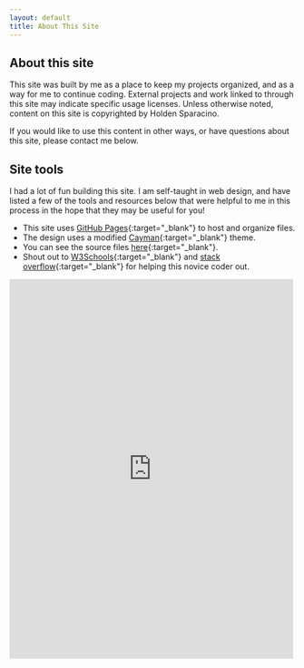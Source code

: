 ```yaml
---
layout: default
title: About This Site
---
```


<h2 class="featured-text">About this site</h2>

This site was built by me as a place to keep my projects organized, and as a way for me to continue coding. External projects and work linked to through this site may indicate specific usage licenses. Unless otherwise noted, content on this site is copyrighted by Holden Sparacino. 

If you would like to use this content in other ways, or have questions about this site, please contact me below.

<div class="line-break"></div>

## Site tools

I had a lot of fun building this site. I am self-taught in web design, and have listed a few of the tools and resources below that were helpful to me in this process in the hope that they may be useful for you!

- This site uses [GitHub Pages](https://pages.github.com){:target="_blank"} to host and organize files. 
- The design uses a modified [Cayman](https://pages-themes.github.io/cayman/){:target="_blank"} theme.
- You can see the source files [here](https://github.com/holdensparacino/holdensparacino.github.io){:target="_blank"}.
- Shout out to [W3Schools](http://w3schools.com/){:target="_blank"} and [stack overflow](https://stackoverflow.com/){:target="_blank"} for helping this novice coder out.

<iframe id="contact-form" src="https://docs.google.com/forms/d/e/1FAIpQLSdF2-jt4IzQfpnvxtYXM8EoDYN46iPiZ6D-wnoplDk7bBUtjg/viewform?embedded=true" width="500" height="670" frameborder="0" marginheight="0" marginwidth="0">Loading...</iframe>
